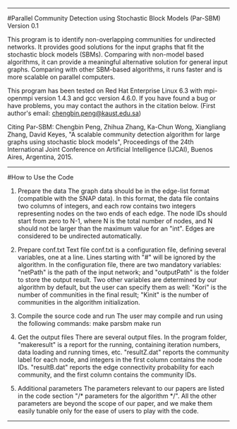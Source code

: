 -----------------------------------------------------------------------------

#Parallel Community Detection using Stochastic Block Models (Par-SBM)
Version 0.1

This program is to identify non-overlapping communities for undirected networks. It provides good solutions for the input graphs that fit the stochastic block models (SBMs). Comparing with non-model based algorithms, it can provide a meaningful alternative solution for general input graphs. Comparing with other SBM-based algorithms, it runs faster and is more scalable on parallel computers. 

This program has been tested on Red Hat Enterprise Linux 6.3 with mpi-openmpi version 1.4.3 and gcc version 4.6.0. If you have found a bug or have problems, you may contact the authors in the citation below. (First author's email: chengbin.peng@kaust.edu.sa)

Citing Par-SBM: Chengbin Peng, Zhihua Zhang, Ka-Chun Wong, Xiangliang Zhang, David Keyes, "A scalable community detection algorithm for large graphs using stochastic block models", Proceedings of the 24th International Joint Conference on Artificial Intelligence (IJCAI), Buenos Aires, Argentina, 2015.

-----------------------------------------------------------------------------

#How to Use the Code

1. Prepare the data
The graph data should be in the edge-list format (compatible with the SNAP data). In this format, the data file contains two columns of integers, and each row contains two integers representing nodes on the two ends of each edge. The node IDs should start from zero to N-1, where N is the total number of nodes, and N should not be larger than the maximum value for an "int". Edges are considered to be undirected automatically. 

2. Prepare conf.txt
Text file conf.txt is a configuration file, defining several variables, one at a line. Lines starting with "#" will be ignored by the algorithm. In the configuration file, there are two mandatory variables: "netPath" is the path of the input network; and "outputPath" is the folder to store the output result. Two other variables are determined by our algorithm by default, but the user can specify them as well: "Kori" is the number of communities in the final result; "Kinit" is the number of communities in the algorithm initialization.

3. Compile the source code and run
The user may compile and run using the following commands:
make parsbm
make run

4. Get the output files
There are several output files. In the program folder, "makeresult" is a report for the running, containing iteration numbers, data loading and running times, etc. "resultZ.dat" reports the community label for each node, and integers in the first column contains the node IDs. "resultB.dat" reports the edge connectivity probability for each community, and the first column contains the community IDs.  

5. Additional parameters
The parameters relevant to our papers are listed in the code section "/* parameters for the algorithm */". All the other parameters are beyond the scope of our paper, and we make them easily tunable only for the ease of users to play with the code.

-----------------------------------------------------------------------------

